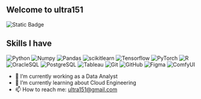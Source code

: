 ## Welcome to ultra151

![Static Badge](https://img.shields.io/badge/Everything_is-Data-blue)


## Skills I have
![Python](https://img.shields.io/badge/-Python-black?style=flat-square&logo=Python)
![Numpy](https://img.shields.io/badge/-Numpy-black?style=flat-square&logo=Numpy)
![Pandas](https://img.shields.io/badge/-Pandas-black?style=flat-square&logo=Pandas)
![scikitlearn](https://img.shields.io/badge/-scikitlearn-black?style=flat-square&logo=scikit-learn)
![Tensorflow](https://img.shields.io/badge/-Tensorflow-black?style=flat-square&logo=Tensorflow)
![PyTorch](https://img.shields.io/badge/-PyTorch-black?style=flat-square&logo=PyTorch)
![R](https://img.shields.io/badge/-R-181717?style=flat-square&logo=R)
![OracleSQL](https://img.shields.io/badge/-OracleSQL-black?style=flat-square&logo=OracleSQL)
![PostgreSQL](https://img.shields.io/badge/-PostgreSQL-336791?style=flat-square&logo=Postgresql)
![Tableau](https://img.shields.io/badge/-Tableau-black?style=flat-square&logo=Tableau)
![Git](https://img.shields.io/badge/-Git-black?style=flat-square&logo=git)
![GitHub](https://img.shields.io/badge/-GitHub-181717?style=flat-square&logo=github)
![Figma](https://img.shields.io/badge/-Figma-black?style=flat-square&logo=Figma)
![ComfyUI](https://img.shields.io/badge/-ComfyUI-black?style=flat-square&logo=ComfyUI)


- 🔭 I’m currently working as a Data Analyst
- 🌱 I’m currently learning about Cloud Engineering 
- 📫 How to reach me: ultra151@gmail.com 
